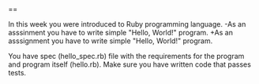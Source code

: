 ==
 
 In this week you were introduced to Ruby programming language.
-As an asssinment you have to write simple "Hello, World!" program.
+As an asssignment you have to write simple "Hello, World!" program.
 
 You have spec (hello_spec.rb) file with the requirements for the program and program itself (hello.rb).
 Make sure you have written code that passes tests.
